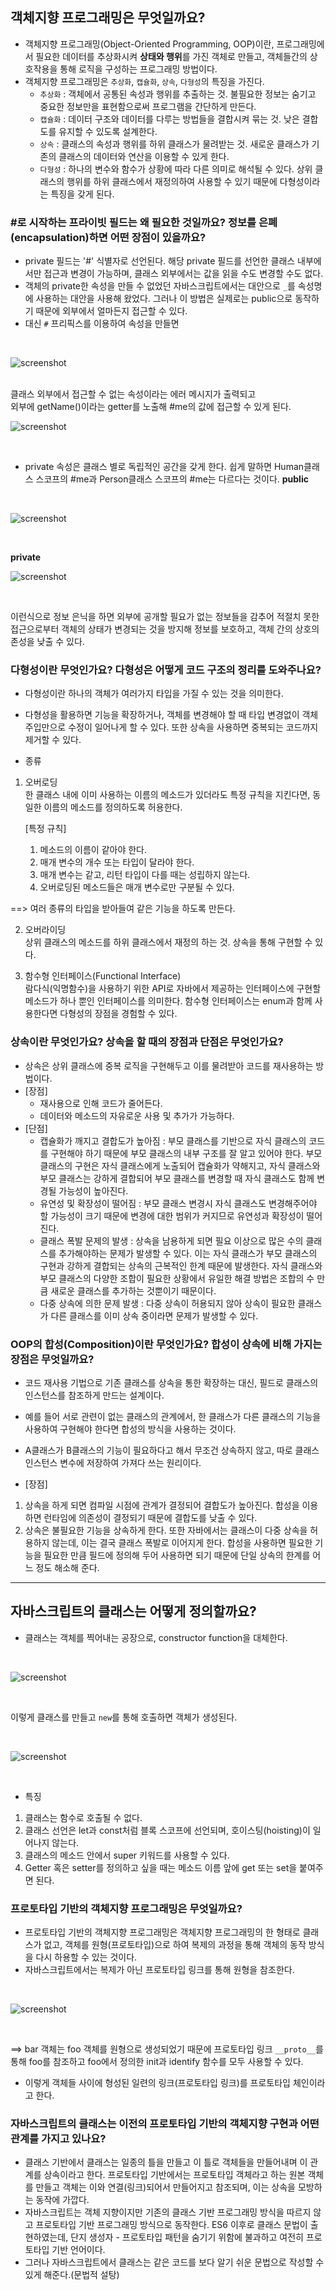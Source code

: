 ## 객체지향 프로그래밍은 무엇일까요?
* 객체지향 프로그래밍(Object-Oriented Programming, OOP)이란, 프로그래밍에서 필요한 데이터를 추상화시켜 **상태와 행위**를 가진 객체로 만들고, 객체들간의 상호작용을 통해 로직을 구성하는 프로그래밍 방법이다.
* 객체지향 프로그래밍은 `추상화`, `캡슐화`, `상속`, `다형성`의 특징을 가진다.
    * `추상화` : 객체에서 공통된 속성과 행위를 추출하는 것. 불필요한 정보는 숨기고 중요한 정보만을 표현함으로써 프로그램을 간단하게 만든다.
    * `캡슐화` : 데이터 구조와 데이터를 다루는 방법들을 결합시켜 묶는 것. 낮은 결합도를 유지할 수 있도록 설계한다.
    * `상속` : 클래스의 속성과 행위를 하위 클래스가 물려받는 것. 새로운 클래스가 기존의 클래스의 데이터와 연산을 이용할 수 있게 한다.
    * `다형성` : 하나의 변수와 함수가 상황에 따라 다른 의미로 해석될 수 있다. 상위 클래스의 행위를 하위 클래스에서 재정의하여 사용할 수 있기 때문에 다형성이라는 특징을 갖게 된다.
    
### #로 시작하는 프라이빗 필드는 왜 필요한 것일까요? 정보를 은폐(encapsulation)하면 어떤 장점이 있을까요?
* private 필드는 '#' 식별자로 선언된다. 해당 private 필드를 선언한 클래스 내부에서만 접근과 변경이 가능하며, 클래스 외부에서는 값을 읽을 수도 변경할 수도 없다.
* 객체의 private한 속성을 만들 수 없었던 자바스크립트에서는 대안으로 `_`를 속성명에 사용하는 대안을 사용해 왔었다. 그러나 이 방법은 실제로는 public으로 동작하기 때문에 외부에서 얼마든지 접근할 수 있다.
* 대신 `#` 프리픽스를 이용하여 속성을 만들면
<br>

![screenshot](images/script1.png)

<br>
클래스 외부에서 접근할 수 없는 속성이라는 에러 메시지가 출력되고  
<br>
외부에 getName()이라는 getter를 노출해 #me의 값에 접근할 수 있게 된다.
<br>

![screenshot](images/script2.png)

<br>

* private 속성은 클래스 별로 독립적인 공간을 갖게 한다. 쉽게 말하면 Human클래스 스코프의 #me과 Person클래스 스코프의 #me는 다르다는 것이다. 
**public**
<br>

![screenshot](images/script3.png)

<br>

**private**
<br>

![screenshot](images/script4.png)

<br>

이런식으로 정보 은닉을 하면 외부에 공개할 필요가 없는 정보들을 감추어 적절치 못한 접근으로부터 객체의 상태가 변경되는 것을 방지해 정보를 보호하고, 객체 간의 상호의존성을 낮출 수 있다.

### 다형성이란 무엇인가요? 다형성은 어떻게 코드 구조의 정리를 도와주나요?
* 다형성이란 하나의 객체가 여러가지 타입을 가질 수 있는 것을 의미한다.
* 다형성을 활용하면 기능을 확장하거나, 객체를 변경해야 할 때 타입 변경없이 객체 주입만으로 수정이 일어나게 할 수 있다. 또한 상속을 사용하면 중복되는 코드까지 제거할 수 있다.

* 종류
1. 오버로딩  
한 클래스 내에 이미 사용하는 이름의 메소드가 있더라도 특정 규칙을 지킨다면, 동일한 이름의 메소드를 정의하도록 허용한다.   
    
    [특정 규칙] 
    1. 메소드의 이름이 같아야 한다.  
    2. 매개 변수의 개수 또는 타입이 달라야 한다.  
    3. 매개 변수는 같고, 리턴 타입이 다를 때는 성립하지 않는다.  
    4. 오버로딩된 메소드들은 매개 변수로만 구분될 수 있다.  

==> 여러 종류의 타입을 받아들여 같은 기능을 하도록 만든다.

2. 오버라이딩  
상위 클래스의 메소드를 하위 클래스에서 재정의 하는 것. 상속을 통해 구현할 수 있다. 

3. 함수형 인터페이스(Functional Interface)  
람다식(익명함수)을 사용하기 위한 API로 자바에서 제공하는 인터페이스에 구현할 메소드가 하나 뿐인 인터페이스를 의미한다. 함수형 인터페이스는 enum과 함께 사용한다면 다형성의 장점을 경험할 수 있다.


### 상속이란 무엇인가요? 상속을 할 때의 장점과 단점은 무엇인가요?
* 상속은 상위 클래스에 중복 로직을 구현해두고 이를 물려받아 코드를 재사용하는 방법이다.
* [장점]
    * 재사용으로 인해 코드가 줄어든다.
    * 데이터와 메소드의 자유로운 사용 및 추가가 가능하다.
* [단점]
    * 캡슐화가 깨지고 결합도가 높아짐 : 부모 클래스를 기반으로 자식 클래스의 코드를 구현해야 하기 때문에 부모 클래스의 내부 구조를 잘 알고 있어야 한다. 부모 클래스의 구현은 자식 클래스에게 노출되어 캡슐화가 약해지고, 자식 클래스와 부모 클래스는 강하게 결합되어 부모 클래스를 변경할 때 자식 클래스도 함께 변경될 가능성이 높아진다.
    * 유연성 및 확장성이 떨어짐 : 부모 클래스 변경시 자식 클래스도 변경해주어야 할 가능성이 크기 때문에 변경에 대한 범위가 커지므로 유연성과 확장성이 떨어진다.
    * 클래스 폭발 문제의 발생 : 상속을 남용하게 되면 필요 이상으로 많은 수의 클래스를 추가해야하는 문제가 발생할 수 있다. 이는 자식 클래스가 부모 클래스의 구현과 강하게 결합되는 상속의 근복적인 한계 때문에 발생한다. 자식 클래스와 부모 클래스의 다양한 조합이 필요한 상황에서 유일한 해결 방법은 조합의 수 만큼 새로운 클래스를 추가하는 것뿐이기 때문이다. 
    * 다중 상속에 의한 문제 발생 : 다중 상속이 허용되지 않아 상속이 필요한 클래스가 다른 클래스를 이미 상속 중이라면 문제가 발생할 수 있다.

### OOP의 합성(Composition)이란 무엇인가요? 합성이 상속에 비해 가지는 장점은 무엇일까요?
* 코드 재사용 기법으로 기존 클래스를 상속을 통한 확장하는 대신, 필드로 클래스의 인스턴스를 참조하게 만드는 설계이다.
* 예를 들어 서로 관련이 없는 클래스의 관계에서, 한 클래스가 다른 클래스의 기능을 사용하여 구현해야 한다면 합성의 방식을 사용하는 것이다.
* A클래스가 B클래스의 기능이 필요하다고 해서 무조건 상속하지 않고, 따로 클래스 인스턴스 변수에 저장하여 가져다 쓰는 원리이다.

* [장점]
1. 상속을 하게 되면 컴파일 시점에 관계가 결정되어 결합도가 높아진다. 합성을 이용하면 런타임에 의존성이 결정되기 때문에 결합도를 낮출 수 있다.
2. 상속은 불필요한 기능을 상속하게 한다. 또한 자바에서는 클래스이 다중 상속을 허용하지 않는데, 이는 결국 클래스 폭발로 이어지게 한다. 합성을 사용하면 필요한 기능을 필요한 만큼 필드에 정의해 두어 사용하면 되기 때문에 단일 상속의 한계를 어느 정도 해소해 준다.
    
***

## 자바스크립트의 클래스는 어떻게 정의할까요?
* 클래스는 객체를 찍어내는 공장으로, constructor function을 대체한다.
<br>

![screenshot](images/script5.png)

<br>

이렇게 클래스를 만들고 `new`를 통해 호출하면 객체가 생성된다.

<br>

![screenshot](images/script6.png)

<br>

* 특징
1. 클래스는 함수로 호출될 수 없다.
2. 클래스 선언은 let과 const처럼 블록 스코프에 선언되며, 호이스팅(hoisting)이 일어나지 않는다.
3. 클래스의 메소드 안에서 super 키워드를 사용할 수 있다.
5. Getter 혹은 setter를 정의하고 싶을 때는 메소드 이름 앞에 get 또는 set을 붙여주면 된다.

### 프로토타입 기반의 객체지향 프로그래밍은 무엇일까요?
* 프로토타입 기반의 객체지향 프로그래밍은 객체지향 프로그래밍의 한 형태로 클래스가 없고, 객체를 원형(프로토타입)으로 하여 복제의 과정을 통해 객체의 동작 방식을 다시 하용할 수 있는 것이다.
* 자바스크립트에서는 복제가 아닌 프로토타입 링크를 통해 원형을 참조한다.

<br>

![screenshot](images/script7.png)

<br>

==> bar 객체는 foo 객체를 원형으로 생성되었기 때문에 프로토타입 링크 `__proto__`를 통해 foo를 참조하고 foo에서 정의한 init과 identify 함수를 모두 사용할 수 있다.

* 이렇게 객체들 사이에 형성된 일련의 링크(프로토타입 링크)를 프로토타입 체인이라고 한다.

### 자바스크립트의 클래스는 이전의 프로토타입 기반의 객체지향 구현과 어떤 관계를 가지고 있나요?
* 클래스 기반에서 클래스는 일종의 틀을 만들고 이 틀로 객체들을 만들어내며 이 관계를 상속이라고 한다. 프로토타입 기반에서는 프로토타입 객체라고 하는 원본 객체를 만들고 객체는 이와 연결(링크)되어서 만들어지고 참조되며, 이는 상속을 모방하는 동작에 가깝다.
* 자바스크립트는 객체 지향이지만 기존의 클래스 기반 프로그래밍 방식을 따르지 않고 프로토타입 기반 프로그래밍 방식으로 동작한다. ES6 이후로 클래스 문법이 출현하였는데, 단지 생성자 - 프로토타입 패턴을 숨기기 위함에 불과하고 여전히 프로토타입 기반 언어이다.
* 그러나 자바스크립트에서 클래스는 같은 코드를 보다 알기 쉬운 문법으로 작성할 수 있게 해준다.(문법적 설탕) 

